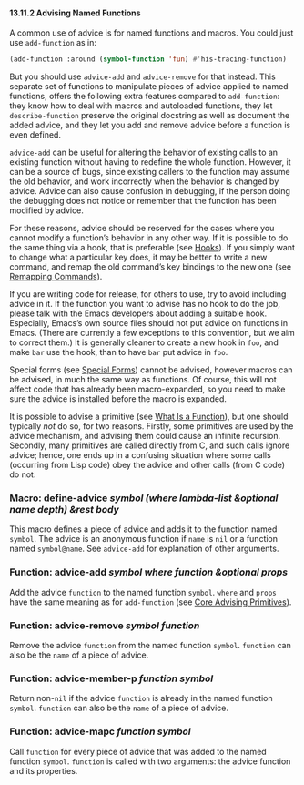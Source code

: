 

#### 13.11.2 Advising Named Functions

A common use of advice is for named functions and macros. You could just use `add-function` as in:

```lisp
(add-function :around (symbol-function 'fun) #'his-tracing-function)
```

But you should use `advice-add` and `advice-remove` for that instead. This separate set of functions to manipulate pieces of advice applied to named functions, offers the following extra features compared to `add-function`: they know how to deal with macros and autoloaded functions, they let `describe-function` preserve the original docstring as well as document the added advice, and they let you add and remove advice before a function is even defined.

`advice-add` can be useful for altering the behavior of existing calls to an existing function without having to redefine the whole function. However, it can be a source of bugs, since existing callers to the function may assume the old behavior, and work incorrectly when the behavior is changed by advice. Advice can also cause confusion in debugging, if the person doing the debugging does not notice or remember that the function has been modified by advice.

For these reasons, advice should be reserved for the cases where you cannot modify a function’s behavior in any other way. If it is possible to do the same thing via a hook, that is preferable (see [Hooks](Hooks.html)). If you simply want to change what a particular key does, it may be better to write a new command, and remap the old command’s key bindings to the new one (see [Remapping Commands](Remapping-Commands.html)).

If you are writing code for release, for others to use, try to avoid including advice in it. If the function you want to advise has no hook to do the job, please talk with the Emacs developers about adding a suitable hook. Especially, Emacs’s own source files should not put advice on functions in Emacs. (There are currently a few exceptions to this convention, but we aim to correct them.) It is generally cleaner to create a new hook in `foo`, and make `bar` use the hook, than to have `bar` put advice in `foo`.

Special forms (see [Special Forms](Special-Forms.html)) cannot be advised, however macros can be advised, in much the same way as functions. Of course, this will not affect code that has already been macro-expanded, so you need to make sure the advice is installed before the macro is expanded.

It is possible to advise a primitive (see [What Is a Function](What-Is-a-Function.html)), but one should typically *not* do so, for two reasons. Firstly, some primitives are used by the advice mechanism, and advising them could cause an infinite recursion. Secondly, many primitives are called directly from C, and such calls ignore advice; hence, one ends up in a confusing situation where some calls (occurring from Lisp code) obey the advice and other calls (from C code) do not.

### Macro: **define-advice** *symbol (where lambda-list \&optional name depth) \&rest body*

This macro defines a piece of advice and adds it to the function named `symbol`. The advice is an anonymous function if `name` is `nil` or a function named `symbol@name`. See `advice-add` for explanation of other arguments.

### Function: **advice-add** *symbol where function \&optional props*

Add the advice `function` to the named function `symbol`. `where` and `props` have the same meaning as for `add-function` (see [Core Advising Primitives](Core-Advising-Primitives.html)).

### Function: **advice-remove** *symbol function*

Remove the advice `function` from the named function `symbol`. `function` can also be the `name` of a piece of advice.

### Function: **advice-member-p** *function symbol*

Return non-`nil` if the advice `function` is already in the named function `symbol`. `function` can also be the `name` of a piece of advice.

### Function: **advice-mapc** *function symbol*

Call `function` for every piece of advice that was added to the named function `symbol`. `function` is called with two arguments: the advice function and its properties.
